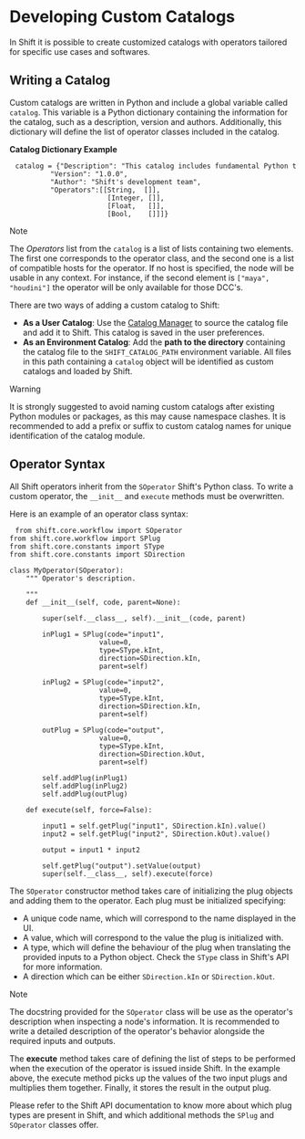 # Developing Custom Catalogs

In Shift it is possible to create customized catalogs with operators tailored for specific use cases and softwares.

## Writing a Catalog

Custom catalogs are written in Python and include a global variable called `catalog`. This variable is a Python dictionary containing the information for the catalog, such as a description, version and authors. Additionally, this dictionary will define the list of operator classes included in the catalog.

**Catalog Dictionary Example**
<pre><code style="white-space: pre; margin: 20px 0; padding: 10px; box-sizing: border-box;">catalog = {"Description": "This catalog includes fundamental Python type operators.",
          "Version": "1.0.0",
          "Author": "Shift's development team", 
          "Operators":[[String,  []],
                        [Integer, []],
                        [Float,   []],
                        [Bool,    []]]}
</code></pre>


>[!NOTE]
> The *Operators* list from the `catalog` is a list of lists containing two elements. The first one corresponds to the operator class, and the second one is a list of compatible hosts for the operator. If no host is specified, the node will be usable in any context. For instance, if the second element is `["maya", "houdini"]` the operator will be only available for those DCC's.

There are two ways of adding a custom catalog to Shift:

- **As a User Catalog**: Use the [Catalog Manager](../catalogs#the-catalog-manager) to source the catalog file and add it to Shift. This catalog is saved in the user preferences.
- **As an Environment Catalog**: Add the **path to the directory** containing the catalog file to the `SHIFT_CATALOG_PATH` environment variable. All files in this path containing a `catalog` object will be identified as custom catalogs and loaded by Shift.

>[!WARNING]
> It is strongly suggested to avoid naming custom catalogs after existing Python modules or packages, as this may cause namespace clashes. It is recommended to add a prefix or suffix to custom catalog names for unique identification of the catalog module.

## Operator Syntax

All Shift operators inherit from the `SOperator` Shift's Python class. To write a custom operator, the `__init__` and `execute` methods must be overwritten. 

Here is an example of an operator class syntax:

<pre><code style="white-space: pre; margin: 20px 0; padding: 10px; box-sizing: border-box;">from shift.core.workflow import SOperator
from shift.core.workflow import SPlug
from shift.core.constants import SType
from shift.core.constants import SDirection

class MyOperator(SOperator):
    """ Operator's description.
  
    """
    def __init__(self, code, parent=None):

        super(self.__class__, self).__init__(code, parent)

        inPlug1 = SPlug(code="input1",
                      value=0,
                      type=SType.kInt,
                      direction=SDirection.kIn,
                      parent=self)

        inPlug2 = SPlug(code="input2",
                      value=0,
                      type=SType.kInt,
                      direction=SDirection.kIn,
                      parent=self)

        outPlug = SPlug(code="output",
                      value=0,
                      type=SType.kInt,
                      direction=SDirection.kOut,
                      parent=self)

        self.addPlug(inPlug1)
        self.addPlug(inPlug2)
        self.addPlug(outPlug)

    def execute(self, force=False):

        input1 = self.getPlug("input1", SDirection.kIn).value()
        input2 = self.getPlug("input2", SDirection.kOut).value()

        output = input1 * input2

        self.getPlug("output").setValue(output)
        super(self.__class__, self).execute(force)
</code></pre>


The `SOperator` constructor method takes care of initializing the plug objects and adding them to the operator. Each plug must be initialized specifying:
- A unique code name, which will correspond to the name displayed in the UI.
- A value, which will correspond to the value the plug is initialized with.
- A type, which will define the behaviour of the plug when translating the provided inputs to a Python object. Check the `SType` class in Shift's API for more information.
- A direction which can be either `SDirection.kIn` or `SDirection.kOut`.

>[!NOTE]
>The docstring provided for the `SOperator` class will be use as the operator's description when inspecting a node's information. It is recommended to write a detailed description of the operator's behavior alongside the required inputs and outputs.

The **execute** method takes care of defining the list of steps to be performed when the execution of the operator is issued inside Shift. In the example above, the execute method picks up the values of the two input plugs and multiplies them together. Finally, it stores the result in the output plug.

Please refer to the Shift API documentation to know more about which plug types are present in Shift, and which additional methods the `SPlug` and `SOperator` classes offer.
